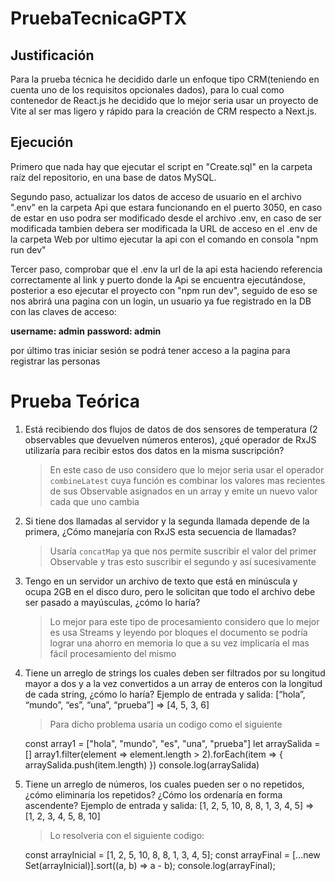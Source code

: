 # PruebaTecnicaGPTX

## Justificación

Para la prueba técnica he decidido darle un enfoque tipo CRM(teniendo en cuenta uno de los requisitos opcionales dados), para lo cual como contenedor de React.js he decidido que lo mejor seria usar un proyecto de Vite al ser mas ligero y rápido para la creación de CRM respecto a Next.js.

## Ejecución
Primero que nada hay que ejecutar el script en "Create.sql" en la carpeta raíz del repositorio, en una base de datos MySQL.

Segundo paso, actualizar los datos de acceso de usuario en el archivo ".env" en la carpeta Api que estara funcionando en el puerto 3050, en caso de estar en uso podra ser modificado desde el archivo .env, en caso de ser modificada tambien debera ser modificada la URL de acceso en el .env de la carpeta Web
por ultimo ejecutar la api con el comando en consola "npm run dev"

Tercer paso, comprobar que el .env la url de la api esta haciendo referencia correctamente al link y puerto donde la Api se encuentra ejecutándose, posterior a eso ejecutar el proyecto con "npm run dev", seguido de eso se nos abrirá una pagina con un login, un usuario ya fue registrado en la DB con las claves de acceso:

**username: admin**
**password: admin**

por último tras iniciar sesión se podrá tener acceso a la pagina para registrar las personas

# Prueba Teórica
1.  Está recibiendo dos flujos de datos de dos sensores de temperatura (2
observables que devuelven números enteros), ¿qué operador de RxJS utilizaría para recibir estos dos datos en la misma suscripción?
	>En este caso de uso considero que lo mejor seria usar el operador `combineLatest` cuya función  es combinar los valores mas recientes de sus Observable asignados  en un array y emite un nuevo valor cada que uno cambia
	
2. Si tiene dos llamadas al servidor y la segunda llamada depende de la primera, ¿Cómo manejaría con RxJS esta secuencia de llamadas?
	>Usaría `concatMap` ya que nos permite suscribir el valor del primer Observable  y  tras esto suscribir el segundo y así sucesivamente

3. Tengo en un servidor un archivo de texto que está en minúscula y ocupa 2GB en el disco duro, pero le solicitan que todo el archivo debe ser pasado a mayúsculas, ¿cómo lo haría?
	>Lo mejor para este tipo de procesamiento considero que lo mejor es usa Streams y leyendo por bloques el documento se podría lograr una ahorro en memoria lo que a su vez implicaría el mas fácil procesamiento del mismo
	

4. Tiene un arreglo de strings los cuales deben ser filtrados por su longitud mayor a dos y a la vez convertidos a un array de enteros con la longitud de cada string, ¿cómo lo haría? Ejemplo de entrada y salida: [“hola”, “mundo”, “es”, “una”, “prueba”] => [4, 5, 3, 6]
	>Para dicho problema usaria un codigo como el siguiente
	
    const  array1  = ["hola", "mundo", "es", "una", "prueba"]
    let  arraySalida  = []
    array1.filter(element  =>  element.length  >  2).forEach(item  => { arraySalida.push(item.length) })
    console.log(arraySalida)
    

5. Tiene un arreglo de números, los cuales pueden ser o no repetidos, ¿cómo eliminaría los repetidos? ¿Cómo los ordenaría en forma ascendente? Ejemplo de entrada y salida: [1, 2, 5, 10, 8, 8, 1, 3, 4, 5] => [1, 2, 3, 4, 5, 8, 10]
	>Lo resolveria con el siguiente codigo:
	
    const  arrayInicial  = [1, 2, 5, 10, 8, 8, 1, 3, 4, 5];
    const  arrayFinal  = [...new  Set(arrayInicial)].sort((a, b) =>  a  -  b);
    console.log(arrayFinal);

